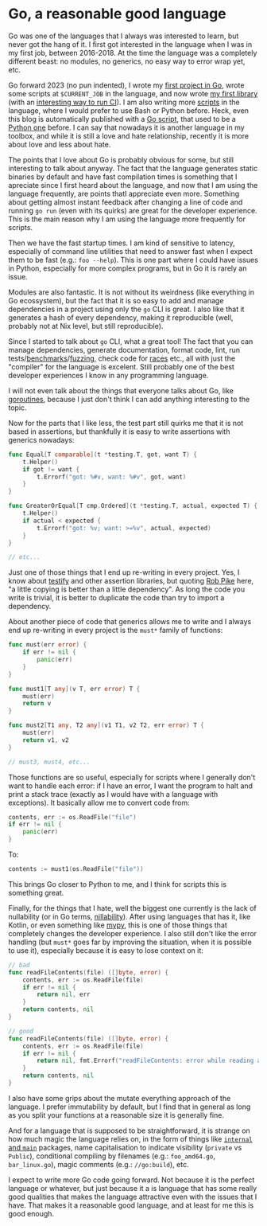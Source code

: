 # Go, a reasonable good language

Go was one of the languages that I always was interested to learn, but never
got the hang of it. I first got interested in the language when I was in my
first job, between 2016-2018. At the time the language was a completely
different beast: no modules, no generics, no easy way to error wrap yet, etc.

Go forward 2023 (no pun indented), I wrote my [first project in
Go](https://github.com/thiagokokada/twenty-twenty-twenty/), wrote some scripts
at `$CURRENT_JOB` in the language, and now wrote [my first
library](https://github.com/thiagokokada/hyprland-go/) (with an [interesting
way to run CI](/2024-07-26/01-writing-nixos-tests-for-fun-and-profit.md)). I am
also writing more
[scripts](https://github.com/thiagokokada/nix-configs/blob/8c559527ed12e1d4f57a3fc5c72630b956f4c290/home-manager/desktop/wayland/hyprland/hyprtabs/hyprtabs.go)
in the language, where I would prefer to use Bash or Python before. Heck, even
this blog is automatically published with a [Go
script](/2024-07-29/01-quick-bits-why-you-should-automate-everything.md), that
used to be a [Python
one](/2024-07-26/02-using-github-as-a-bad-blog-platform.md) before. I can say
that nowadays it is another language in my toolbox, and while it is still a
love and hate relationship, recently it is more about love and less about hate.

The points that I love about Go is probably obvious for some, but still
interesting to talk about anyway. The fact that the language generates static
binaries by default and have fast compilation times is something that I
apreciate since I first heard about the language, and now that I am using the
language frequently, are points thatI appreciate even more. Something about
getting almost instant feedback after changing a line of code and running `go
run` (even with its quirks) are great for the developer experience. This is the
main reason why I am using the language more frequently for scripts.

Then we have the fast startup times. I am kind of sensitive to latency,
especially of command line utilities that need to answer fast when I expect
them to be fast (e.g.: `foo --help`). This is one part where I could have
issues in Python, especially for more complex programs, but in Go it is rarely
an issue.

Modules are also fantastic. It is not without its weirdness (like everything in
Go ecossystem), but the fact that it is so easy to add and manage dependencies
in a project using only the `go` CLI is great. I also like that it generates a
hash of every dependency, making it reproducible (well, probably not at Nix
level, but still reproducible).

Since I started to talk about `go` CLI, what a great tool! The fact that you
can manage dependencies, generate documentation, format code, lint, run
tests/[benchmarks](https://blog.logrocket.com/benchmarking-golang-improve-function-performance/)/[fuzzing](https://go.dev/doc/security/fuzz/),
check code for [races](https://go.dev/doc/articles/race_detector) etc., all
with just the "compiler" for the language is excelent. Still probably one of
the best developer experiences I know in any programming language.

I will not even talk about the things that everyone talks about Go, like
[goroutines](https://go.dev/doc/effective_go#goroutines), because I just don't
think I can add anything interesting to the topic.

Now for the parts that I like less, the test part still quirks me that it is
not based in assertions, but thankfully it is easy to write assertions with
generics nowadays:

```go
func Equal[T comparable](t *testing.T, got, want T) {
	t.Helper()
	if got != want {
		t.Errorf("got: %#v, want: %#v", got, want)
	}
}

func GreaterOrEqual[T cmp.Ordered](t *testing.T, actual, expected T) {
	t.Helper()
	if actual < expected {
		t.Errorf("got: %v; want: >=%v", actual, expected)
	}
}

// etc...
```

Just one of those things that I end up re-writing in every project. Yes, I know
about [testify](https://github.com/stretchr/testify) and other assertion
libraries, but quoting [Rob
Pike](https://www.youtube.com/watch?v=PAAkCSZUG1c&t=568s) here, "a little
copying is better than a little dependency". As long the code you write is
trivial, it is better to duplicate the code than try to import a dependency.

About another piece of code that generics allows me to write and I always end
up re-writing in every project is the `must*` family of functions:

```go
func must(err error) {
	if err != nil {
		panic(err)
	}
}

func must1[T any](v T, err error) T {
	must(err)
	return v
}

func must2[T1 any, T2 any](v1 T1, v2 T2, err error) T {
	must(err)
	return v1, v2
}

// must3, must4, etc...
```

Those functions are so useful, especially for scripts where I generally don't
want to handle each error: if I have an error, I want the program to halt and
print a stack trace (exactly as I would have with a language with exceptions).
It basically allow me to convert code from:

```go
contents, err := os.ReadFile("file")
if err != nil {
    panic(err)
}
```

To:


```go
contents := must1(os.ReadFile("file"))
```

This brings Go closer to Python to me, and I think for scripts this is
something great.

Finally, for the things that I hate, well the biggest one currently is the lack
of nullability (or in Go terms,
[nillability](https://github.com/golang/go/issues/49202)). After using
languages that has it, like Kotlin, or even something like
[mypy](https://www.mypy-lang.org/), this is one of those things that completely
changes the developer experience. I also still don't like the error handling
(but `must*` goes far by improving the situation, when it is possible to use
it), especially because it is easy to lose context on it:

```go
// bad
func readFileContents(file) ([]byte, error) {
    contents, err := os.ReadFile(file)
    if err != nil {
        return nil, err
    }
    return contents, nil
}

// good
func readFileContents(file) ([]byte, error) {
    contents, err := os.ReadFile(file)
    if err != nil {
        return nil, fmt.Errorf("readFileContents: error while reading a file: %w", err)
    }
    return contents, nil
}
```

I also have some grips about the mutate everything approach of the language. I
prefer immutability by default, but I find that in general as long as you split
your functions at a reasonable size it is generally fine.

And for a language that is supposed to be straightforward, it is strange on how
much magic the language relies on, in the form of things like [`internal` and
`main`](https://go.dev/doc/modules/layout) packages, name capitalisation to
indicate visibility (`private` vs `Public`), conditional compiling by filenames
(e.g.: `foo_amd64.go`, `bar_linux.go`), magic comments (e.g.: `//go:build`),
etc.

I expect to write more Go code going forward. Not because it is the perfect
language or whatever, but just because it a is language that has some really
good qualities that makes the language attractive even with the issues that I
have. That makes it a reasonable good language, and at least for me this is
good enough.
